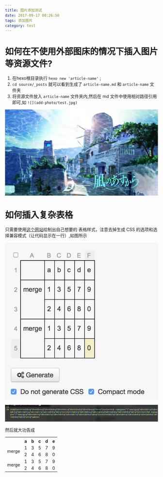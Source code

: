 ```yaml
---
title: 图片添加测试
date: 2017-09-17 00:26:50
tags: 添加图片
category: test
---
```


# 如何在不使用外部图床的情况下插入图片等资源文件?

1. 在hexo根目录执行 `hexo new 'article-name'` ;
2. `cd source/_posts` 就可以看到生成了 `article-name.md` 和 `article-name` 文件夹
3. 将资源文件放入 `article-name` 文件夹内,然后在 md 文件中使用相对路径引用即可,如
`![](add-photo/test.jpg)`

![](add-photo/test.jpg)

# 如何插入复杂表格

只需要使用[这个网站](http://www.tablesgenerator.com/html_tables)绘制出自己想要的
表格样式，注意去掉生成 CSS 的选项和选择兼容模式（让代码显示在一行）,如图所示

![](add-photo/table.png)

![](add-photo/table2.png)

然后就大功告成

<table><tr><th></th><th>a</th><th>b</th><th>c</th><th>d</th><th>e</th></tr><tr><td rowspan="2">merge</td><td>1</td><td>3</td><td>5</td><td>7</td><td>9</td></tr><tr><td>2</td><td>4</td><td>6</td><td>8</td><td>0</td></tr><tr><td rowspan="2">merge</td><td>1</td><td>3</td><td>5</td><td>7</td><td>9</td></tr><tr><td>2</td><td>4</td><td>6</td><td>8</td><td>0</td></tr></table>
